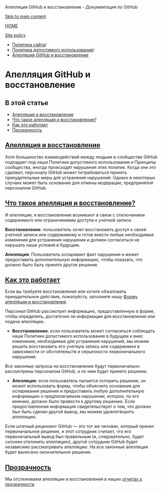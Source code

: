 Апелляция GitHub и восстановление - Документация по GitHub

[Skip to main content](#main-content)

[HOME](/ru)

[Site policy](/ru/site-policy)

* [Политика сайта](/ru/site-policy)/
* [Политика допустимого использования](/ru/site-policy/acceptable-use-policies)/
* [Апелляция GitHub и восстановление](/ru/site-policy/acceptable-use-policies/github-appeal-and-reinstatement)

Апелляция GitHub и восстановление
==========

В этой статье
----------

* [Апелляция и восстановление](#appeal-and-reinstatement)
* [Что такое апелляция и восстановление?](#what-are-appeals-and-reinstatements)
* [Как это работает](#how-this-works)
* [Прозрачность](#transparency)

[Апелляция и восстановление](#appeal-and-reinstatement)
----------

Хотя большинство взаимодействий между людьми в сообществе GitHub подпадает под наши Политики допустимого использования и Принципы сообщества, иногда происходят нарушения этих политик. Когда они это сделают, персоналу GitHub может потребоваться принять принудительные меры для устранения нарушений. Однако в некоторых случаях может быть основание для отмены модерации, предпринятой персоналом GitHub.

[Что такое апелляция и восстановление?](#what-are-appeals-and-reinstatements)
----------

И апелляции, и восстановление возникают в связи с отключением содержимого или ограничениями доступа к учетной записи.

**Восстановление**: пользователь хочет восстановить доступ к своей учетной записи или содержимому и готов внести любые необходимые изменения для устранения нарушения и должен согласиться не нарушать наши условия в будущем.

**Апелляция**: Пользователь оспаривает факт нарушения и может предоставить дополнительную информацию, чтобы показать, что должно было быть принято другое решение.

[Как это работает](#how-this-works)
----------

Если вы требуете восстановления или хотите обжаловать принудительное действие, пожалуйста, заполните нашу [Форму апелляции и восстановления](https://support.github.com/contact/reinstatement).

Персонал GitHub рассмотрит информацию, предоставленную в форме, чтобы определить, достаточно ли информации для восстановления или подачи апелляции.

* **Восстановление**: если пользователь может согласиться соблюдать наши Политики допустимого использования в будущем и внес изменения, необходимые для устранения нарушений, мы можем решить восстановить его учетную запись или содержимое в зависимости от обстоятельств и серьезности первоначального нарушения.

Все законные запросы на восстановление будут первоначально рассмотрены персоналом GitHub, и по ним будет принято решение.

* **Апелляция**: если пользователь пытается оспорить решение, он может использовать форму, чтобы объяснить основания для оспаривания решения и предоставить любую дополнительную информацию о предполагаемом нарушении, которое, по его мнению, должно было привести к другому решению. Если предоставленная информация свидетельствует о том, что должен был быть сделан другой вывод, мы можем удовлетворить апелляцию.

Если штатный рецензент GitHub — это тот же человек, который принял первоначальное решение, и этот сотрудник считает, что его первоначальный вывод был правильным (и, следовательно, будет склонен отклонить апелляцию), другой сотрудник GitHub будет независимо рассматривать апелляцию. На все законные апелляции будет вынесено окончательное решение.

[Прозрачность](#transparency)
----------

Мы отслеживаем апелляции и восстановления в наших [отчетах о прозрачности](https://github.blog/2022-01-27-2021-transparency-report/#Appeals_and_other_reinstatements).
